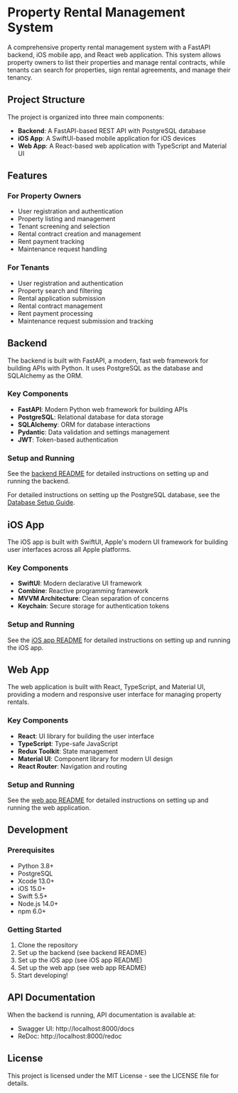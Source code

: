 # Property Rental Management System

A comprehensive property rental management system with a FastAPI backend, iOS mobile app, and React web application. This system allows property owners to list their properties and manage rental contracts, while tenants can search for properties, sign rental agreements, and manage their tenancy.

## Project Structure

The project is organized into three main components:

- **Backend**: A FastAPI-based REST API with PostgreSQL database
- **iOS App**: A SwiftUI-based mobile application for iOS devices
- **Web App**: A React-based web application with TypeScript and Material UI

## Features

### For Property Owners

- User registration and authentication
- Property listing and management
- Tenant screening and selection
- Rental contract creation and management
- Rent payment tracking
- Maintenance request handling

### For Tenants

- User registration and authentication
- Property search and filtering
- Rental application submission
- Rental contract management
- Rent payment processing
- Maintenance request submission and tracking

## Backend

The backend is built with FastAPI, a modern, fast web framework for building APIs with Python. It uses PostgreSQL as the database and SQLAlchemy as the ORM.

### Key Components

- **FastAPI**: Modern Python web framework for building APIs
- **PostgreSQL**: Relational database for data storage
- **SQLAlchemy**: ORM for database interactions
- **Pydantic**: Data validation and settings management
- **JWT**: Token-based authentication

### Setup and Running

See the [backend README](backend/README.md) for detailed instructions on setting up and running the backend.

For detailed instructions on setting up the PostgreSQL database, see the [Database Setup Guide](docs/database_setup.md).

## iOS App

The iOS app is built with SwiftUI, Apple's modern UI framework for building user interfaces across all Apple platforms.

### Key Components

- **SwiftUI**: Modern declarative UI framework
- **Combine**: Reactive programming framework
- **MVVM Architecture**: Clean separation of concerns
- **Keychain**: Secure storage for authentication tokens

### Setup and Running

See the [iOS app README](ios_app/README.md) for detailed instructions on setting up and running the iOS app.

## Web App

The web application is built with React, TypeScript, and Material UI, providing a modern and responsive user interface for managing property rentals.

### Key Components

- **React**: UI library for building the user interface
- **TypeScript**: Type-safe JavaScript
- **Redux Toolkit**: State management
- **Material UI**: Component library for modern UI design
- **React Router**: Navigation and routing

### Setup and Running

See the [web app README](web_app/README.md) for detailed instructions on setting up and running the web application.

## Development

### Prerequisites

- Python 3.8+
- PostgreSQL
- Xcode 13.0+
- iOS 15.0+
- Swift 5.5+
- Node.js 14.0+
- npm 6.0+

### Getting Started

1. Clone the repository
2. Set up the backend (see backend README)
3. Set up the iOS app (see iOS app README)
4. Set up the web app (see web app README)
5. Start developing!

## API Documentation

When the backend is running, API documentation is available at:

- Swagger UI: http://localhost:8000/docs
- ReDoc: http://localhost:8000/redoc

## License

This project is licensed under the MIT License - see the LICENSE file for details.
